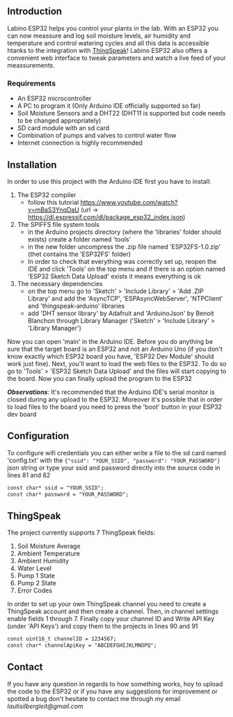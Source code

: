 ## Introduction
Labino ESP32 helps you control your plants in the lab. With an ESP32 you can now meassure and log soil moisture levels, air humidity and temperature and control watering cycles and all this data is accessible htanks to the integration with [ThingSpeak](https://thingspeak.com/)! Labino ESP32 also offers a convenient web interface to tweak parameters and watch a live feed of your meassurements.

### Requirements
- An ESP32 microcontroller
- A PC to program it (Only Arduino IDE officially supported so far)
- Soil Moisture Sensors and a DHT22 (DHT11 is supported but code needs to be changed appropriately)
- SD card module with an sd card
- Combination of pumps and valves to control water flow
- Internet connection is highly recommended

## Installation
In order to use this project with the Arduino IDE first you have to install:
1. The ESP32 compiler
    - follow this tutorial https://www.youtube.com/watch?v=mBaS3YnqDaU (url -> https://dl.espressif.com/dl/package_esp32_index.json)
2. The SPIFFS file system tools
    - in the Arduino projects directory (where the 'libraries' folder should exists) create a folder named 'tools'
    - in the new folder uncompress the .zip file named 'ESP32FS-1.0.zip' (thet contains the 'ESP32FS' folder)
    - In order to check that everything was correctly set up, reopen the IDE and click 'Tools' on the top menu and if there is an option named 'ESP32 Sketch Data Upload' exists it means everything is ok
3. The necessary dependencies
    - on the top menu go to 'Sketch' > 'Include Library' > 'Add .ZIP Library' and add the 'AsyncTCP', 'ESPAsyncWebServer', 'NTPClient' and 'thingspeak-arduino' libraries
    - add 'DHT sensor library' by Adafruit and 'ArduinoJson' by Benoit Blanchon through Library Manager ('Sketch' > 'Include Library' > 'Library Manager')

Now you can open 'main' in the Arduino IDE. Before you do anything be sure that the target board is an ESP32 and not an Arduino Uno (if you don't know exactly which ESP32 board you have, 'ESP32 Dev Module' should work just fine). Next, you'll want to load the web files to the ESP32. To do so go to 'Tools' > 'ESP32 Sketch Data Upload' and the files will start copying to the board. Now you can finally upload the program to the ESP32

***Observations***:
It's recommended that the Arduino IDE's serial monitor is closed during any upload to the ESP32. Moreover it's possible that in order to load files to the board you need to press the 'boot' button in your ESP32 dev board

## Configuration
To configure wifi credentials you can either write a file to the sd card named 'config.txt' with the `{"ssid": "YOUR_SSID", "password": "YOUR_PASSWORD"}` json string or type your ssid and password directly into the source code in lines 81 and 82
```markdown
const char* ssid = "YOUR_SSID";
const char* password = "YOUR_PASSWORD";
```

## ThingSpeak
The project currently supports 7 ThingSpeak fields:
1. Soil Moisture Average
2. Ambient Temperature
3. Ambient Humidity
4. Water Level
5. Pump 1 State
6. Pump 2 State
7. Error Codes

In order to set up your own ThingSpeak channel you need to create a ThingSpeak account and then create a channel. Then, in channel settings enable fields 1 through 7. Finally copy your channel ID and Write API Key (under 'API Keys') and copy them to the projects in lines 90 and 91
```markdown
const uint16_t channelID = 1234567;
const char* channelApiKey = "ABCDEFGHIJKLMNOPQ";
```

## Contact
If you have any question in regards to how something works, hoy to upload the code to the ESP32 or if you have any suggestions for improvement or spotted a bug don't hesitate to contact me through my email _lautisilbergleit@gmail.com_